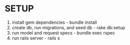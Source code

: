 # SETUP
1. install gem dependencies - bundle install
2. create db, run migrations, and seed db - rake db:setup
3. run model and request specs - bundle exec rspec
4. run rails server - rails s
